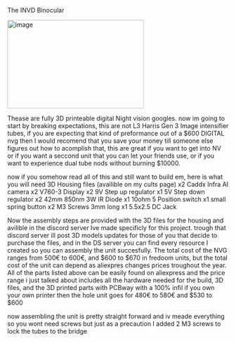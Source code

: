 The INVD Binocular

<img width="311" height="201" alt="image" src="https://github.com/user-attachments/assets/c59d756a-6201-43e1-bf8b-e685c2fe4827" />


Thease are fully 3D printeable digital Night vision googles. now im going to start by breaking expectations, this are not L3 Harris Gen 3 Image intensifier tubes, if you are expecting that kind of preformance out of a $600 DIGITAL nvg then I would recomend that you 
save your money till someone else figures out how to acomplish that, this are great if you want to get into NV or if you want a seccond unit that you can let your friends use, or if you want to experience dual tube nods without burning $10000.

now if you somehow read all of this and still want to build em, here is what you will need
3D Housing files (availible on my cults page)
x2 Caddx Infra AI camera
x2 V760-3 Display
x2 9V Step up regulator
x1 5V Step down regulator
x2 42mm 850nm 3W IR Diode
x1 10ohm 5 Position switch
x1 small spring button
x2 M3 Screws 3mm long
x1 5.5x2.5 DC Jack

Now the assembly steps are provided with the 3D files for the housing and avilible in the discord server Ive made specificly for this project. trough that discord server ill post 3D models updates for those of you that decide to purchase the files, and in the DS server 
you can find every resource I created so you can assembly the unit succesfully.
The total cost of the NVG ranges from 500€ to 600€, and $600 to $670 in fredoom units, but the total cost of the unit can depend as aliexpres changes prices troughout the year.
All of the parts listed above can be easily found on aliexpress and the price range i just talked about includes all the hardware needed for the build, 3D files, and the 3D printed parts with PCBway with a 100% infil if you own your own printer then the hole unit goes
for 480€ to 580€ and $530 to $600

now assembling the unit is pretty straight forward and iv meade everything so you wont need screws but just as a precaution I added 2 M3 screws to lock the tubes to the bridge
